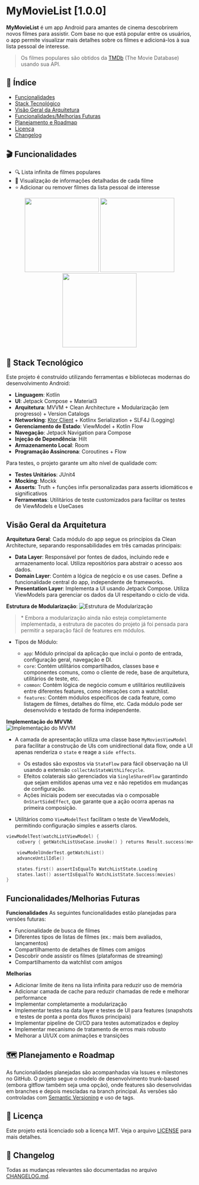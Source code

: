 # MyMovieList [1.0.0]

**MyMovieList** é um app Android para amantes de cinema descobrirem novos filmes para assistir. Com base no que está popular entre os usuários, o app permite visualizar mais detalhes sobre os filmes e adicioná-los à sua lista pessoal de interesse.

> Os filmes populares são obtidos da [TMDb](https://www.themoviedb.org/) (The Movie Database) usando sua API.

## 📑 Índice

* [Funcionalidades](#-funcionalidades)
* [Stack Tecnológico](#-stack-tecnológico)
* [Visão Geral da Arquitetura](#visão-geral-da-arquitetura)
* [Funcionalidades/Melhorias Futuras](#funcionalidadesmelhorias-futuras)
* [Planejamento e Roadmap](#-planejamento-e-roadmap)
* [Licença](#-licença)
* [Changelog](#-changelog)

## 🎬 Funcionalidades

* 🔍 Lista infinita de filmes populares
* 📄 Visualização de informações detalhadas de cada filme
* ⭐ Adicionar ou remover filmes da lista pessoal de interesse

<p align="center">
  <img src=".github/assets/movie-home.png" width="200"/>
  <img src=".github/assets/movie-detail.png" width="200"/>
  <img src=".github/assets/movie-watchlist.png" width="200"/>
</p>

## 🧰 Stack Tecnológico

Este projeto é construído utilizando ferramentas e bibliotecas modernas do desenvolvimento Android:

* **Linguagem**: Kotlin
* **UI**: Jetpack Compose + Material3
* **Arquitetura**: MVVM + Clean Architecture + Modularização (em progresso) + Version Catalogs
* **Networking**: [Ktor Client](https://ktor.io/) + Kotlinx Serialization + SLF4J (Logging)
* **Gerenciamento de Estado**: ViewModel + Kotlin Flow
* **Navegação**: Jetpack Navigation para Compose
* **Injeção de Dependência**: Hilt
* **Armazenamento Local**: Room
* **Programação Assíncrona**: Coroutines + Flow

Para testes, o projeto garante um alto nível de qualidade com:

* **Testes Unitários**: JUnit4
* **Mocking**: Mockk
* **Asserts**: Truth + funções infix personalizadas para asserts idiomáticos e significativos
* **Ferramentas**: Utilitários de teste customizados para facilitar os testes de ViewModels e UseCases

## Visão Geral da Arquitetura

**Arquitetura Geral**:
Cada módulo do app segue os princípios da Clean Architecture, separando responsabilidades em três camadas principais:

* **Data Layer**: Responsável por fontes de dados, incluindo rede e armazenamento local. Utiliza repositórios para abstrair o acesso aos dados.
* **Domain Layer**: Contém a lógica de negócio e os use cases. Define a funcionalidade central do app, independente de frameworks.
* **Presentation Layer**: Implementa a UI usando Jetpack Compose. Utiliza ViewModels para gerenciar os dados da UI respeitando o ciclo de vida.

**Estrutura de Modularização**:
![Estrutura de Modularização](.github/assets/modules.png)

> \* Embora a modularização ainda não esteja completamente implementada, a estrutura de pacotes do projeto já foi pensada para permitir a separação fácil de features em módulos.

* Tipos de Módulo:

    * `app`: Módulo principal da aplicação que inclui o ponto de entrada, configuração geral, navegação e DI.
    * `core`: Contém utilitários compartilhados, classes base e componentes comuns, como o cliente de rede, base de arquitetura, utilitários de teste, etc.
    * `common`: Contém lógica de negócio comum e utilitários reutilizáveis entre diferentes features, como interações com a watchlist.
    * `features`: Contém módulos específicos de cada feature, como listagem de filmes, detalhes do filme, etc. Cada módulo pode ser desenvolvido e testado de forma independente.

**Implementação do MVVM**:
<br>
![Implementação do MVVM](.github/assets/vm-overview.png)

* A camada de apresentação utiliza uma classe base `MyMoviesViewModel` para facilitar a construção de UIs com unidirectional data flow, onde a UI apenas renderiza o `state` e reage a `side effects`.

    * Os estados são expostos via `StateFlow` para fácil observação na UI usando a extensão `collectAsStateWithLifecycle`.
    * Efeitos colaterais são gerenciados via `SingleSharedFlow` garantindo que sejam emitidos apenas uma vez e não repetidos em mudanças de configuração.
    * Ações iniciais podem ser executadas via o composable `OnStartSideEffect`, que garante que a ação ocorra apenas na primeira composição.
* Utilitários como `ViewModelTest` facilitam o teste de ViewModels, permitindo configuração simples e asserts claros.

```kotlin
viewModelTest(watchListViewModel) {
    coEvery { getWatchListUseCase.invoke() } returns Result.success(movies)

    viewModelUnderTest.getWatchList()
    advanceUntilIdle()

    states.first() assertIsEqualTo WatchListState.Loading
    states.last() assertIsEqualTo WatchListState.Success(movies)
}
```

## Funcionalidades/Melhorias Futuras

**Funcionalidades**
As seguintes funcionalidades estão planejadas para versões futuras:

* Funcionalidade de busca de filmes
* Diferentes tipos de listas de filmes (ex.: mais bem avaliados, lançamentos)
* Compartilhamento de detalhes de filmes com amigos
* Descobrir onde assistir os filmes (plataformas de streaming)
* Compartilhamento da watchlist com amigos

**Melhorias**

* Adicionar limite de itens na lista infinita para reduzir uso de memória
* Adicionar camada de cache para reduzir chamadas de rede e melhorar performance
* Implementar completamente a modularização
* Implementar testes na data layer e testes de UI para features (snapshots e testes de ponta a ponta dos fluxos principais)
* Implementar pipeline de CI/CD para testes automatizados e deploy
* Implementar mecanismo de tratamento de erros mais robusto
* Melhorar a UI/UX com animações e transições

## 🗺️ Planejamento e Roadmap

As funcionalidades planejadas são acompanhadas via Issues e milestones no GitHub. O projeto segue o modelo de desenvolvimento trunk-based (embora gitflow também seja uma opção), onde features são desenvolvidas em branches e depois mescladas na branch principal.
As versões são controladas com [Semantic Versioning](https://semver.org/spec/v2.0.0.html) e uso de tags.

## 📄 Licença

Este projeto está licenciado sob a licença MIT. Veja o arquivo [LICENSE](LICENSE) para mais detalhes.

## 📝 Changelog

Todas as mudanças relevantes são documentadas no arquivo [CHANGELOG.md](CHANGELOG.md).
